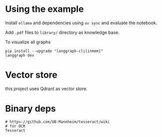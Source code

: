 # Using the example

Install `ollama` and dependencies using `uv sync` and evaluate the notebook.

Add `.pdf` files to `library/` directory as knowledge base.

To visualize all graphs
```
pip install --upgrade "langgraph-cli[inmem]"
langgraph dev
```

# Vector store
this project uses Qdrant as vector store.

# Binary deps
```
# https://github.com/UB-Mannheim/tesseract/wiki
# for OCR
Tesseract
```
